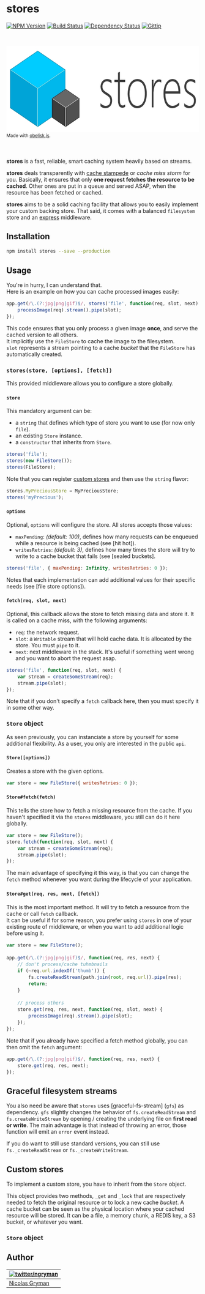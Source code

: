 # stores

[![NPM Version][npm-badge]][npm-url] [![Build Status][travis-image]][travis-url] [![Dependency Status][gemnasium-image]][gemnasium-url] [![Gittip][gittip-image]][gittip-url]

<br>

<p>
  <img width="690" height="224" src="https://github.com/ngryman/stores/raw/master/stores.jpg" alt="stores">
  <br>
  <sup>Made with <a href="https://github.com/nosir/obelisk.js">obelisk.js</a>.</sup>
</p>

<br>

**stores** is a fast, reliable, smart caching system heavily based on streams.

**stores** deals transparently with [cache stampede] or *cache miss storm* for you.
Basically, it ensures that only **one request fetches the resource to be cached**.
Other ones are put in a queue and served ASAP, when the resource has been fetched or cached.

**stores** aims to be a solid caching facility that allows you to easily implement your custom backing store.
That said, it comes with a balanced `filesystem` store and an [express] middleware.

[cache stampede]: http://en.wikipedia.org/wiki/Cache_stampede
[express]: http://expressjs.com

## Installation

```bash
npm install stores --save --production
```

## Usage

You're in hurry, I can understand that.<br>
Here is an example on how you can cache processed images easily:

```javascript
app.get(/\.(?:jpg|png|gif)$/, stores('file', function(req, slot, next) {
	processImage(req).stream().pipe(slot);
});
```

This code ensures that you only process a given image **once**, and serve the cached version to all others.<br>
It implicitly use the `FileStore` to cache the image to the filesystem.<br>
`slot` represents a stream pointing to a cache *bucket* that the `FileStore` has automatically created.

### `stores(store, [options], [fetch])`

This provided middleware allows you to configure a store globally.

#### `store`

This mandatory argument can be:
 - a `string` that defines which type of store you want to use (for now only `file`).
 - an existing `Store` instance.
 - a `constructor` that inherits from `Store`.

```javascript
stores('file');
stores(new FileStore());
stores(FileStore);
```

Note that you can register [custom stores] and then use the `string` flavor:
```javascript
stores.MyPreciousStore = MyPreciousStore;
stores('myPrecious');
```

#### `options`

Optional, `options` will configure the store. All stores accepts those values:
 - `maxPending`: *(default: 100)*, defines how many requests can be enqueued while a resource is being cached (see [hit hot]).
 - `writesRetries`: *(default: 3)*, defines how many times the store will try to write to a cache bucket that fails (see [sealed buckets].

```javascript
stores('file', { maxPending: Infinity, writesRetries: 0 });
```

Notes that each implementation can add additional values for their specific needs (see [file store options]).

#### `fetch(req, slot, next)`

Optional, this callback allows the store to fetch missing data and store it. It is called on a cache miss, with the following arguments:
 - `req`: the network request.
 - `slot`: a `Writable` stream that will hold cache data. It is allocated by the store. You must `pipe` to it.
 - `next`: next middleware in the stack. It's useful if something went wrong and you want to abort the request asap.

```javascript
stores('file', function(req, slot, next) {
	var stream = createSomeStream(req);
	stream.pipe(slot);
});
```

Note that if you don't specify a `fetch` callback here, then you must specify it in some other way.

### `Store` object

As seen previously, you can instanciate a store by yourself for some additional flexibility. As a user, you only are interested in the public `api`.

#### `Store([options])`

Creates a store with the given options.
```javascript
var store = new FileStore({ writesRetries: 0 });
```

#### `Store#fetch(fetch)`

This tells the store how to fetch a missing resource from the cache. If you haven't specified it via the `stores` middleware, you still can do it here globally.

```javascript
var store = new FileStore();
store.fetch(function(req, slot, next) {
	var stream = createSomeStream(req);
	stream.pipe(slot);
});
```

The main advantage of specifying it this way, is that you can change the `fetch` method whenever you want during the lifecycle of your application.

#### `Store#get(req, res, next, [fetch])`

This is the most important method. It will try to fetch a resource from the cache or call `fetch` callback.<br>
It can be useful if for some reason, you prefer using `stores` in one of your existing route of middleware, or when you want to add additional logic before using it.

```javascript
var store = new FileStore();

app.get(/\.(?:jpg|png|gif)$/, function(req, res, next) {
	// don't process/cache tuhmbnails
	if (~req.url.indexOf('thumb')) {
		fs.createReadStream(path.join(root, req.url)).pipe(res);
		return;
	}

	// process others
	store.get(req, res, next, function(req, slot, next) {
		processImage(req).stream().pipe(slot);
	});
});
```

Note that if you already have specified a fetch method globally, you can then omit the `fetch` argument:
```javascript
app.get(/\.(?:jpg|png|gif)$/, function(req, res, next) {
	store.get(req, res, next);
});
```

[custom stores]: #custom-stores

## Graceful filesystem streams

You also need be aware that `stores` uses [graceful-fs-stream] (`gfs`) as dependency. `gfs` slightly changes the behavior of `fs.createReadStream` and `fs.createWriteStream` by opening / creating the underlying file on **first read or write**. The main advantage is that instead of throwing an error, those function will emit an `error` event instead.

If you do want to still use standard versions, you can still use `fs._createReadStream` or `fs._createWriteStream`.

## Custom stores

To implement a custom store, you have to inherit from the `Store` object.

This object provides two methods, `_get` and `_lock` that are respectively needed to fetch the original resource or to lock a new cache *bucket*. A cache bucket can be seen as the physical location where your cached resource will be
stored. It can be a file, a memory chunk, a REDIS key, a S3 bucket, or whatever you want.

### `Store` object

## Author

| [![twitter/ngryman](http://gravatar.com/avatar/2e1c2b5e153872e9fb021a6e4e376ead?size=70)](http://twitter.com/ngryman "Follow @ngryman on Twitter") |
|---|
| [Nicolas Gryman](http://ngryman.sh) |

[npm-badge]: http://img.shields.io/npm/v/stores.svg
[npm-url]: https://www.npmjs.org/package/stores
[travis-image]: http://img.shields.io/travis/ngryman/stores.svg
[travis-url]: https://travis-ci.org/ngryman/stores
[gemnasium-image]: http://img.shields.io/gemnasium/ngryman/stores.png
[gemnasium-url]: https://gemnasium.com/ngryman/stores
[gittip-image]: http://img.shields.io/gittip/ngryman.svg
[gittip-url]: https://www.gittip.com/ngryman
